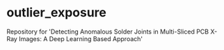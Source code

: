 # outlier_exposure
Repository for 'Detecting Anomalous Solder Joints in Multi-Sliced PCB X-Ray Images: A Deep Learning Based Approach'
